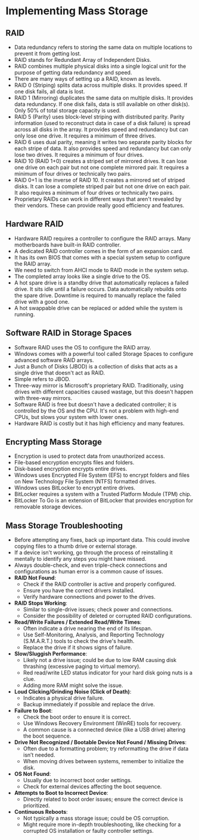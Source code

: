 # Implementing Mass Storage

## RAID
- Data redundancy refers to storing the same data on multiple locations to prevent it from getting lost.
- RAID stands for Redundant Array of Independent Disks.
- RAID combines multiple physical disks into a single logical unit for the purpose of getting data redundancy and speed.
- There are many ways of setting up a RAID, known as levels.
- RAID 0 (Striping) splits data across multiple disks. It provides speed. If one disk fails, all data is lost.
- RAID 1 (Mirroring) duplicates the same data on multiple disks. It provides data redundancy. If one disk fails, data is still available on other disk(s). Only 50% of total storage capacity is used.
- RAID 5 (Parity) uses block-level striping with distributed parity. Parity information (used to reconstruct data in case of a disk failure) is spread across all disks in the array. It provides speed and redundancy but can only lose one drive. It requires a minimum of three drives.
- RAID 6 uses dual parity, meaning it writes two separate parity blocks for each stripe of data. It also provides speed and redundancy but can only lose two drives. It requires a minimum of four drives.
- RAID 10 (RAID 1+0) creates a striped set of mirrored drives. It can lose one drive on each pair but not one complete mirrored pair. It requires a minimum of four drives or technically two pairs.
- RAID 0+1 is the inverse of RAID 10. It creates a mirrored set of striped disks. It can lose a complete striped pair but not one drive on each pair. It also requires a minimum of four drives or technically two pairs.
- Proprietary RAIDs can work in different ways that aren't revealed by their vendors. These can provide really good efficiency and features.

## Hardware RAID
- Hardware RAID requires a controller to configure the RAID arrays. Many motherboards have built-in RAID controller.
- A dedicated RAID controller comes in the form of an expansion card.
- It has its own BIOS that comes with a special system setup to configure the RAID array.
- We need to switch from AHCI mode to RAID mode in the system setup.
- The completed array looks like a single drive to the OS.
- A hot spare drive is a standby drive that automatically replaces a failed drive. It sits idle until a failure occurs. Data automatically rebuilds onto the spare drive. Downtime is required to manually replace the failed drive with a good one.
- A hot swappable drive can be replaced or added while the system is running.

## Software RAID in Storage Spaces
- Software RAID uses the OS to configure the RAID array.
- Windows comes with a powerful tool called Storage Spaces to configure advanced software RAID arrays.
- Just a Bunch of Disks (JBOD) is a collection of disks that acts as a single drive that doesn't act as RAID.
- Simple refers to JBOD.
- Three-way mirror is Microsoft's proprietary RAID. Traditionally, using drives with different capacities caused wastage, but this doesn't happen with three-way mirrors.
- Software RAID is free but doesn't have a dedicated controller; it is controlled by the OS and the CPU. It's not a problem with high-end CPUs, but slows your system with lower ones.
- Hardware RAID is costly but it has high efficiency and many features.

## Encrypting Mass Storage
- Encryption is used to protect data from unauthorized access.
- File-based encryption encrypts files and folders.
- Disk-based encryption encrypts entire drives.
- Windows uses Encrypted File System (EFS) to encrypt folders and files on New Technology File System (NTFS) formatted drives.
- Windows uses BitLocker to encrypt entire drives.
- BitLocker requires a system with a Trusted Platform Module (TPM) chip.
- BitLocker To Go is an extension of BitLocker that provides encryption for removable storage devices.

## Mass Storage Troubleshooting
- Before attempting any fixes, back up important data. This could involve copying files to a thumb drive or external storage.
- If a device isn't working, go through the process of reinstalling it mentally to identify any steps you might have missed.
- Always double-check, and even triple-check connections and configurations as human error is a common cause of issues.
- **RAID Not Found**:
	- Check if the RAID controller is active and properly configured.
	- Ensure you have the correct drivers installed.
	- Verify hardware connections and power to the drives.
- **RAID Stops Working**:
	- Similar to single-drive issues; check power and connections.
	- Consider the possibility of deleted or corrupted RAID configurations.
- **Read/Write Failures / Extended Read/Write Times**:
    - Often indicate a drive nearing the end of its lifespan.
    - Use Self-Monitoring, Analysis, and Reporting Technology (S.M.A.R.T.) tools to check the drive's health.
    - Replace the drive if it shows signs of failure.
- **Slow/Sluggish Performance**:
	- Likely not a drive issue; could be due to low RAM causing disk thrashing (excessive paging to virtual memory).
	- Red read/write LED status indicator for your hard disk going nuts is a clue.
	- Adding more RAM might solve the issue.
- **Loud Clicking/Grinding Noise (Click of Death)**:
	- Indicates a physical drive failure.
	- Backup immediately if possible and replace the drive.
- **Failure to Boot**:
	- Check the boot order to ensure it is correct.
	- Use Windows Recovery Environment (WinRE) tools for recovery.
	- A common cause is a connected device (like a USB drive) altering the boot sequence.
- **Drive Not Recognized / Bootable Device Not Found / Missing Drives**:
	- Often due to a formatting problem; try reformatting the drive if data isn’t needed.
	- When moving drives between systems, remember to initialize the disk.
- **OS Not Found**:
	- Usually due to incorrect boot order settings.
	- Check for external devices affecting the boot sequence.
- **Attempts to Boot to Incorrect Device**:
	- Directly related to boot order issues; ensure the correct device is prioritized.
- **Continuous Reboots**:
	- Not typically a mass storage issue; could be OS corruption.
	- Might require more in-depth troubleshooting, like checking for a corrupted OS installation or faulty controller settings.